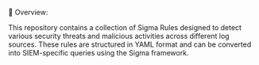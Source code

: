 📌 Overview:

This repository contains a collection of Sigma Rules designed to detect various security threats and malicious activities across different log sources. These rules are structured in YAML format and can be converted into SIEM-specific queries using the Sigma framework.
